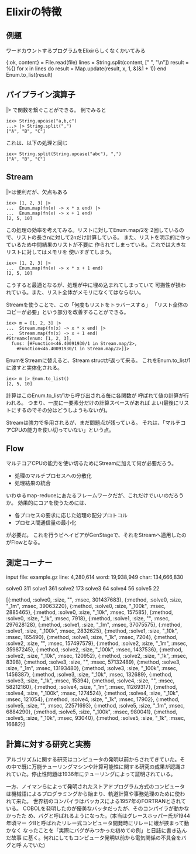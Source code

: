 # Elixirの特徴

## 例題

ワードカウントするプログラムをElixirらしくなくかいてみる

{:ok, content} = File.read(file)
lines = String.split(content, [" ", "\n"])
result = %{}
for x in lines do
    result = Map.update(result, x, 1, &(&1 + 1))
end
Enum.to_list(result)

## パイプライン演算子

|> で関数を繋ぐことができる。
例でみると
 
    iex> String.upcase("a,b,c")
    ...> |> String.split(",")
    ["A", "B", "C"]
 
これは、以下の処理と同じ

    iex> String.split(String.upcase("abc"), ",")
    ["A", "B", "C"]

## Stream

|>は便利だが、欠点もある

    iex> [1, 2, 3] |>
    ...  Enum.map(fn(x) -> x * x end) |>
    ...  Enum.map(fn(x) -> x + 1 end)
    [2, 5, 10]

この処理の効率を考えてみる。リストに対してEnum.map/2を
2回しているので、リストの長さnに対して2nだけ計算している。
また、リストを明示的に作っているため中間結果のリストが不要に
作られてしまっている。これでは大きなリストに対してはメモリを
使いすぎてしまう。

    iex> [1, 2, 3] |>
    ...  Enum.map(fn(x) -> x * x + 1 end)
    [2, 5, 10]

こうすると最適となるが、処理が中に埋め込まれてしまっていて
可搬性が損われている。また、リスト全体がメモリになくてはならない。

Streamを使うことで、この「何度もリストをトラバースする」
「リスト全体のコピーが必要」という部分を改善することができる。

    iex> m = [1, 2, 3] |>
    ...  Stream.map(fn(x) -> x * x end) |>
    ...  Stream.map(fn(x) -> x + 1 end) 
    #Stream<[enum: [1, 2, 3],
      funs: [#Function<46.40091930/1 in Stream.map/2>,
        #Function<46.40091930/1 in Stream.map/2>]]>

EnumをStreamに替えると、Stream structが返って来る。
これをEnum.to_list/1に渡すと実体化される。

    iex> m |> Enum.to_list()
    [2, 5, 10]

計算はこのEnum.to_list/1から呼び出される毎に各関数が
呼ばれて値の計算が行われる。
つまり、一度に一要素分だけの計算スペースがあれば
よい(最後にリストにするのでその分はどうしようもないが)。

Streamは強力で多用されるが、まだ問題点が残っている。
それは、「マルチコアCPUの能力を使い切っていない」という点。

## Flow

マルチコアCPUの能力を使い切るためにStreamに加えて何が必要だろう。

* 処理のマルチプロセスへの分散化
* 処理結果の統合

いわゆるmap-reduceにあたるフレームワークだが、これだけでいいのだろうか。
効果的にコアを使うためには、

* 各プロセスの要求に応じた処理の配分プロトコル
* プロセス間通信量の最小化

が必要だ。
これを行うビヘイビアがGenStageで、それをStreamへ適用したのがFlowとなる。

## 測定コーナー

input file: example.gz
line:    4,280,614
word:   19,938,949
char:  134,666,830

solve0 311
solve1 361
solve2 173
solve3 64
solve4 56
solve5 22

[{:method, :solve0, :size, "", :msec, 301437683},
 {:method, :solve0, :size, "_1m", :msec, 39063220},
 {:method, :solve0, :size, "_100k", :msec, 2885465},
 {:method, :solve0, :size, "_10k", :msec, 157585},
 {:method, :solve0, :size, "_1k", :msec, 7918},
 {:method, :solve1, :size, "", :msec, 297628128},
 {:method, :solve1, :size, "_1m", :msec, 37075575},
 {:method, :solve1, :size, "_100k", :msec, 2832625},
 {:method, :solve1, :size, "_10k", :msec, 165490},
 {:method, :solve1, :size, "_1k", :msec, 7204},
 {:method, :solve2, :size, "", :msec, 157497579},
 {:method, :solve2, :size, "_1m", :msec, 35987245},
 {:method, :solve2, :size, "_100k", :msec, 1437536},
 {:method, :solve2, :size, "_10k", :msec, 120952},
 {:method, :solve2, :size, "_1k", :msec, 8398},
 {:method, :solve3, :size, "", :msec, 57132489},
 {:method, :solve3, :size, "_1m", :msec, 13193480},
 {:method, :solve3, :size, "_100k", :msec, 1456387},
 {:method, :solve3, :size, "_10k", :msec, 132689},
 {:method, :solve3, :size, "_1k", :msec, 15394},
 {:method, :solve4, :size, "", :msec, 58212160},
 {:method, :solve4, :size, "_1m", :msec, 11269317},
 {:method, :solve4, :size, "_100k", :msec, 1274524},
 {:method, :solve4, :size, "_10k", :msec, 121054},
 {:method, :solve4, :size, "_1k", :msec, 17902},
 {:method, :solve5, :size, "", :msec, 22571693},
 {:method, :solve5, :size, "_1m", :msec, 6884290},
 {:method, :solve5, :size, "_100k", :msec, 980041},
 {:method, :solve5, :size, "_10k", :msec, 93040},
 {:method, :solve5, :size, "_1k", :msec, 16682}]

## 計算に対する研究と実務

アルゴリズムに関する研究はコンピュータの発明以前からされてきていた。そ
の中で既に万能テューリングマシンや計算可能性に関する研究の成果が認識さ
れていた。停止性問題は1936年にテューリングによって証明されている。

一方、ノイマンらによって発明されたストアドプログラム方式のコンピュータ
は機械語によるプログラミングから始まり、軌道計算や事務処理のために使わ
れて来た。
世界初のコンパイラはバッカスによる1957年のFORTRANとされている。
COBOLを発明したのが優美なバッタだったが、そのコンパイラが動かなかったた
め、バグと呼ばれるようになった。(本当はグレースホッパー氏が1944年頃マー
クIIと呼ばれたリレー式コンピュータ開発時にリレーに蛾が挟まって動かなく
なったことを「実際にバグがみつかった初めての例」と日誌に書き込んだ故事
に基く。何れにしてもコンピュータ発明以前から電気関係の不具合をバグと呼
んでいた)


